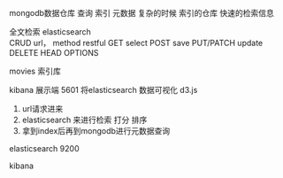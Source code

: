 

mongodb数据仓库  查询  索引  元数据
复杂的时候  索引的仓库 快速的检索信息 

全文检索  elasticsearch   
CRUD 
url， method  restful
GET select
POST save
PUT/PATCH update
DELETE
HEAD
OPTIONS

movies  索引库

kibana 展示端 5601  将elasticsearch  数据可视化 d3.js

1. url请求进来
2. elasticsearch 来进行检索
  打分  排序
3. 拿到index后再到mongodb进行元数据查询

elasticsearch   9200

kibana

